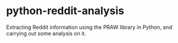 # python-reddit-analysis
Extracting Reddit information using the PRAW library in Python, and carrying out some analysis on it.
